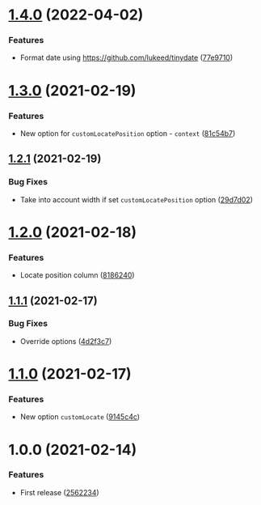 # [1.4.0](https://github.com/unlight/nestolog/compare/v1.3.0...v1.4.0) (2022-04-02)


### Features

* Format date using https://github.com/lukeed/tinydate ([77e9710](https://github.com/unlight/nestolog/commit/77e97105ed64cc7fc9fcad4b185c3dc473b2aabe))

# [1.3.0](https://github.com/unlight/nestolog/compare/v1.2.1...v1.3.0) (2021-02-19)


### Features

* New option for `customLocatePosition` option - `context` ([81c54b7](https://github.com/unlight/nestolog/commit/81c54b76d42ea5193af636c53c1d1890b7edb180))

## [1.2.1](https://github.com/unlight/nestolog/compare/v1.2.0...v1.2.1) (2021-02-19)


### Bug Fixes

* Take into account width if set `customLocatePosition` option ([29d7d02](https://github.com/unlight/nestolog/commit/29d7d02a79d5eed82983eda8593792cd752aba0f))

# [1.2.0](https://github.com/unlight/nestolog/compare/v1.1.1...v1.2.0) (2021-02-18)


### Features

* Locate position column ([8186240](https://github.com/unlight/nestolog/commit/8186240e062a9211c818583c05fe48cce18e60a6))

## [1.1.1](https://github.com/unlight/nestolog/compare/v1.1.0...v1.1.1) (2021-02-17)


### Bug Fixes

* Override options ([4d2f3c7](https://github.com/unlight/nestolog/commit/4d2f3c70baf5421b085af30036a61385fd6457b7))

# [1.1.0](https://github.com/unlight/nestolog/compare/v1.0.0...v1.1.0) (2021-02-17)


### Features

* New option `customLocate` ([9145c4c](https://github.com/unlight/nestolog/commit/9145c4cb3713f8b3d58870eef0f02648aa7e2e6d))

# 1.0.0 (2021-02-14)


### Features

* First release ([2562234](https://github.com/unlight/nestolog/commit/2562234b187ac7f0d169253021624a61cb911422))
